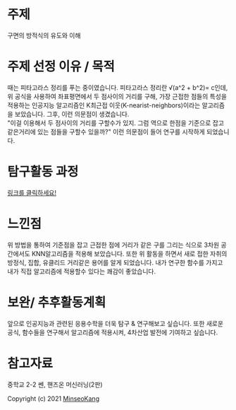 # 주제
구면의 방적식의 유도와 이해

# 주제 선정 이유 / 목적
때는 피타고라스 정리를 푸는 중이였습니다. 피타고라스 정리란 
√(a^2 + b^2)= c인데, 위 공식을 사용하여 좌표평면에서 두 점사이의 거리를 구해,
가장 근접한 점들의 특성을 적용하는 인공지능 알고리즘인 K최근접 이웃(K-nearist-neighbors)이라는 알고리즘을 보았습니다. 그후, 이런 의문점이 생겼습니다.  
"이걸 이용해서 두 점사이의 거리를 구할수가 있지. 그럼 역으로 한점을 기준으로 잡고 같은거리에 있는 점들을 구할수 있을까?"
이런 의문점이 들어 연구를 시작하게 되었습니다.

# 탐구활동 과정
[링크를 클릭하세요!](https://github.com/minecode0606/MIFC_Project/blob/master/spherical_surface_equation/spherical_surface_equation.ipynb)

# 느낀점
위 방법을 통하여 기준점을 잡고 근접한 점에 거리가 같은 구를 그리는 식으로 3차원 공간에서도 KNN알고리즘을 적용해 보았습니다. 
또한 위 활동을 하면서 새로 접한 자취의 방정식, 집합, 유클리드 거리같은 용어를 알게 되었습니다.
내가 연구한 함수를 가지고 내가 직접 알고리즘에 적용할수 있다는 쾌감이 좋았습니다. 

# 보완/ 추후활동계획
앞으로 인공지능과 관련된 응용수학을 더욱 탐구 & 연구해보고 싶습니다. 또한 새로운 공식, 함수들을 연구해서
알고리즘에 적용시켜, 4차산업 발전에 기여하고 싶습니다.

# 참고자료
중학교 2-2 쎈, 핸즈온 머신러닝(2판)

Copyright (c) 2021 [MinseoKang](https://github.com/minecode0606)